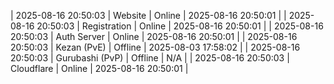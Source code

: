 | 2025-08-16 20:50:03 | Website | Online | 2025-08-16 20:50:01 |
| 2025-08-16 20:50:03 | Registration | Online | 2025-08-16 20:50:01 |
| 2025-08-16 20:50:03 | Auth Server | Online | 2025-08-16 20:50:01 |
| 2025-08-16 20:50:03 | Kezan (PvE) | Offline | 2025-08-03 17:58:02 |
| 2025-08-16 20:50:03 | Gurubashi (PvP) | Offline | N/A |
| 2025-08-16 20:50:03 | Cloudflare | Online | 2025-08-16 20:50:01 |
